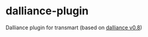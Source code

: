 dalliance-plugin
================

Dalliance plugin for transmart
(based on <a href="http://www.biodalliance.org/">dalliance v0.8</a>)

